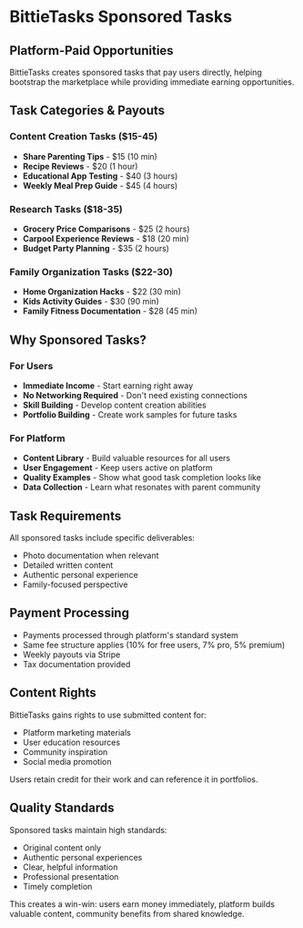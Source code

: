 # BittieTasks Sponsored Tasks

## Platform-Paid Opportunities
BittieTasks creates sponsored tasks that pay users directly, helping bootstrap the marketplace while providing immediate earning opportunities.

## Task Categories & Payouts

### Content Creation Tasks ($15-45)
- **Share Parenting Tips** - $15 (10 min)
- **Recipe Reviews** - $20 (1 hour) 
- **Educational App Testing** - $40 (3 hours)
- **Weekly Meal Prep Guide** - $45 (4 hours)

### Research Tasks ($18-35)
- **Grocery Price Comparisons** - $25 (2 hours)
- **Carpool Experience Reviews** - $18 (20 min)
- **Budget Party Planning** - $35 (2 hours)

### Family Organization Tasks ($22-30)
- **Home Organization Hacks** - $22 (30 min)
- **Kids Activity Guides** - $30 (90 min)  
- **Family Fitness Documentation** - $28 (45 min)

## Why Sponsored Tasks?

### For Users
- **Immediate Income** - Start earning right away
- **No Networking Required** - Don't need existing connections
- **Skill Building** - Develop content creation abilities
- **Portfolio Building** - Create work samples for future tasks

### For Platform
- **Content Library** - Build valuable resources for all users
- **User Engagement** - Keep users active on platform
- **Quality Examples** - Show what good task completion looks like
- **Data Collection** - Learn what resonates with parent community

## Task Requirements
All sponsored tasks include specific deliverables:
- Photo documentation when relevant
- Detailed written content
- Authentic personal experience
- Family-focused perspective

## Payment Processing
- Payments processed through platform's standard system
- Same fee structure applies (10% for free users, 7% pro, 5% premium)
- Weekly payouts via Stripe
- Tax documentation provided

## Content Rights
BittieTasks gains rights to use submitted content for:
- Platform marketing materials
- User education resources  
- Community inspiration
- Social media promotion

Users retain credit for their work and can reference it in portfolios.

## Quality Standards
Sponsored tasks maintain high standards:
- Original content only
- Authentic personal experiences
- Clear, helpful information
- Professional presentation
- Timely completion

This creates a win-win: users earn money immediately, platform builds valuable content, community benefits from shared knowledge.